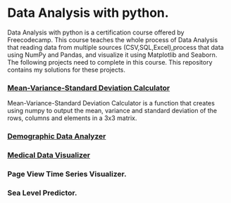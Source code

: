 # Data Analysis with python.
Data Analysis with python is a certification course offered by Freecodecamp. This course teaches the whole process of Data Analysis that reading data from multiple sources (CSV,SQL,Excel),process that data using NumPy and Pandas, and visualize it using Matplotlib and Seaborn. The following projects need to complete in this course. This repository contains my solutions for these projects.
### [Mean-Variance-Standard Deviation Calculator](https://github.com/LahiruCW/data-analysis-freecodecamp/tree/main/mean-variance-standard-deviation-calculator)
Mean-Variance-Standard Deviation Calculator is a function that creates using numpy to output the mean, variance and standard deviation of the rows, columns and elements in a 3x3 matrix. 
### [Demographic Data Analyzer](https://github.com/LahiruCW/data-analysis-freecodecamp/tree/main/demographic_data_analyzer)

### [Medical Data Visualizer](https://github.com/LahiruCW/data-analysis-freecodecamp/tree/main/medical_data_visualizer)
### Page View Time Series Visualizer.
### Sea Level Predictor.
